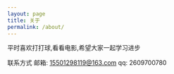 ```yaml
---
layout: page
title: 关于
permalink: /about/
---
```

  平时喜欢打打球,看看电影,希望大家一起学习进步
  
  联系方式
  邮箱: 15501298119@163.com
  qq:  2609700780



